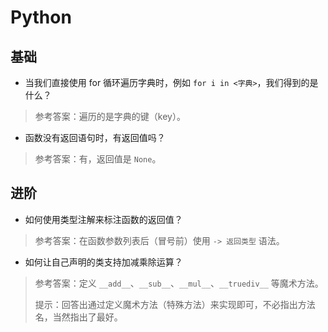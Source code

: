 # Python

## 基础

- 当我们直接使用 for 循环遍历字典时，例如 `for i in <字典>`，我们得到的是什么？

> 参考答案：遍历的是字典的键（key）。

- 函数没有返回语句时，有返回值吗？

> 参考答案：有，返回值是 `None`。

## 进阶

- 如何使用类型注解来标注函数的返回值？

> 参考答案：在函数参数列表后（冒号前）使用 `-> 返回类型` 语法。

- 如何让自己声明的类支持加减乘除运算？

> 参考答案：定义 `__add__`、`__sub__`、`__mul__`、`__truediv__` 等魔术方法。
>
> 提示：回答出通过定义魔术方法（特殊方法）来实现即可，不必指出方法名，当然指出了最好。
